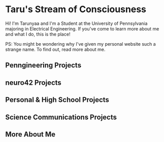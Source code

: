 # Taru's Stream of Consciousness

Hi! I'm Tarunyaa and I'm a Student at the University of Pennsylvania majoring in Electrical Engineering. If you've come to learn more about me and what I do, this is the place!

PS: You might be wondering why I've given my personal website such a strange name. To find out, read more about me.

## Penngineering Projects

## neuro42 Projects

## Personal & High School Projects

## Science Communications Projects

## More About Me

